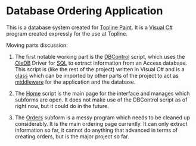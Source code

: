 # Database Ordering Application
This is a database system created for [Topline Paint](http://www.toplinepaint.com.au/). It is a [Visual C#](https://en.wikipedia.org/wiki/C_Sharp_(programming_language)#Implementations) program created expressly for the use at Topline.

Moving parts discussion:
1. The first notable working part is the [DBControl](https://github.com/ToplinePaint/database_system_topline/blob/master/database_app_test/DBControl.cs) script, which uses the [OleDB](https://en.wikipedia.org/wiki/OLE_DB) Driver for [SQL](https://en.wikipedia.org/wiki/SQL) to extract information from an Access database. This script is (like the rest of the project) written in Visual C# and is a [class](https://en.wikipedia.org/wiki/Class_(computer_programming)) which can be imported by other parts of the project to act as [middleware](https://en.wikipedia.org/wiki/Middleware) for the application and the database.

2. The [Home](https://github.com/ToplinePaint/database_system_topline/blob/master/database_app_test/Home.cs) script is the main page for the interface and manages which subforms are open. It does not make use of the DBControl script as of right now, but it could do in the future.

3. The [Orders](https://github.com/ToplinePaint/database_system_topline/blob/master/database_app_test/Orders.cs) subform is a messy program which needs to be cleaned up considerably. It is the main ordering page currently. It can only extract information so far, it cannot do anything that advanced in terms of creating orders, but is the major project so far.


